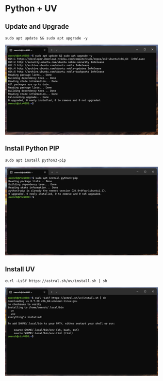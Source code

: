 # Python + UV

## Update and Upgrade

```shell
sudo apt update && sudo apt upgrade -y
```

![Update and Upgrade](./static/060-update-upgrade.png)

## Install Python PIP

```shell
sudo apt install python3-pip
```

![Pythond3 PIP](./static/070-python-pip.png)

## Install UV

```shell
curl -LsSf https://astral.sh/uv/install.sh | sh
```

![Install UV](./static/080-install-uv.png)
